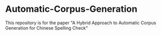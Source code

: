 # Automatic-Corpus-Generation
This repository is for the paper "A Hybrid Approach to Automatic Corpus Generation for Chinese Spelling Check"
